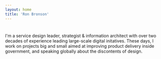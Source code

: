 ```yaml
---
layout: home
title: 'Ron Bronson'
---
```


# 

I'm a service design leader, strategist & information architect with over two decades of experience leading large-scale digital initatives. These days, I work on projects big and small aimed at improving product delivery inside government, and speaking globally about the discontents of design.